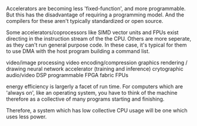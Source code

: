 Accelerators are becoming less 'fixed-function', and more programmable. But this has the disadvantage of requiring a programming model. And the compilers for these aren't typically standardized or open source.

Some accelerators/coprocessors like SIMD vector units and FPUs exist directing in the instruction stream of the the CPU. Others are more seperate, as they can't run general purpose code. In these case, it's typical for them to use DMA with the host program building a command list.

video/image processing
video encoding/compression
graphics rendering / drawing
neural network accelerator (training and inference)
crytographic
audio/video DSP
programmable FPGA fabric
FPUs




energy efficiency is largerly a facet of run time. For computers which are 'always on', like an operating system, you have to think of the machine therefore as a collective of many programs starting and finishing.

Therefore, a system which has low collective CPU usage will be one which uses less power.
